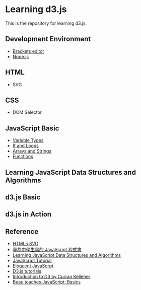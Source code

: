 # Learning d3.js

This is the repository for learning d3.js.

## Development Environment

- [Brackets editor](http://brackets.io/)
- [Node.js](https://github.com/yaojenkuo/learning_d3/blob/master/dev_env/nodejs.md)

## HTML

- SVG

## CSS

- DOM Selector

## JavaScript Basic

- [Variable Types](https://github.com/yaojenkuo/learning_d3/blob/master/JavaScript_basic/ch1.md)
- [If and Loops](https://github.com/yaojenkuo/learning_d3/blob/master/JavaScript_basic/ch2.md)
- [Arrays and Strings](https://github.com/yaojenkuo/learning_d3/blob/master/JavaScript_basic/ch3.md)
- [Functions](https://github.com/yaojenkuo/learning_d3/blob/master/JavaScript_basic/ch4.md)

## Learning JavaScript Data Structures and Algorithms

## d3.js Basic

## d3.js in Action

## Reference

- [HTML5 SVG](http://www.w3schools.com/html/html5_svg.asp)
- [專為中學生寫的 JavaScript 程式書](https://ccckmit.gitbooks.io/javascript/content/)
- [Learning JavaScript Data Structures and Algorithms](https://www.packtpub.com/application-development/learning-javascript-data-structures-and-algorithms)
- [JavaScript Tutorial](http://www.w3schools.com/js/default.asp)
- [Eloquent JavaScrpt](http://eloquentjavascript.net/)
- [D3.js tutorials](https://www.youtube.com/playlist?list=PL6il2r9i3BqH9PmbOf5wA5E1wOG3FT22p)
- [Introduction to D3 by Curran Kelleher](https://youtu.be/8jvoTV54nXw)
- [Beau teaches JavaScript: Basics](https://www.youtube.com/playlist?list=PLWKjhJtqVAbk2qRZtWSzCIN38JC_NdhW5)